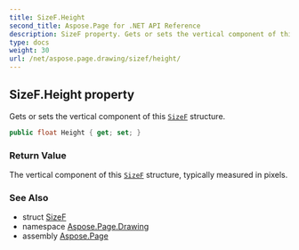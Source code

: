 ```yaml
---
title: SizeF.Height
second_title: Aspose.Page for .NET API Reference
description: SizeF property. Gets or sets the vertical component of this SizeF structure
type: docs
weight: 30
url: /net/aspose.page.drawing/sizef/height/
---
```

## SizeF.Height property

Gets or sets the vertical component of this [`SizeF`](../) structure.

```csharp
public float Height { get; set; }
```

### Return Value

The vertical component of this [`SizeF`](../) structure, typically measured in pixels.

### See Also

* struct [SizeF](../)
* namespace [Aspose.Page.Drawing](../../sizef/)
* assembly [Aspose.Page](../../../)


